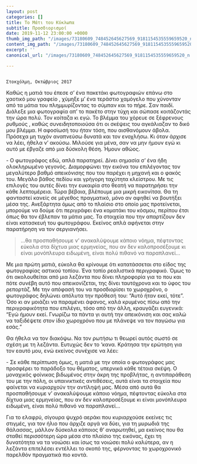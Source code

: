 ```yaml
---
layout: post
categories: []
title: Το Μάτι του Κύκλωπα
subtitle: Προσδιορισμοί
date: 2019-11-12 23:00:00 +0000
thumb_img_path: "/images/73180609_748452645627569_9181154535559659520_n.jpg"
content_img_path: "/images/73180609_748452645627569_9181154535559659520_n.jpg"
excerpt: ''
canonical_url: "/images/73180609_748452645627569_9181154535559659520_n.jpg"

---
```

                                                                      Στοκχόλμη, Οκτώβριος 2017

Καθώς η ματιά του έπεσε σ’ ένα πακετάκι φωτογραφιών επάνω στο χαοτικό μου γραφείο , χύμηξε μ’ ένα τεράστιο χαμόγελο που χύνονταν από τα μάτια του πλημμυρίζοντας το σύμπαν και το πήρε. Σαν παιδί. Διάλεξε μια φωτογραφία απ’ το πακέτο στην τύχη και σώπασε κοιτάζοντάς την ώρα πολύ. Τον κοίταζα κι εγώ. Το βλέμμα του χόρευε σε ξέφρενους ρυθμούς , καθώς συνειδητοποιούσα ότι οι σκέψεις του αγκάλιαζαν το δικό μου βλέμμα. Η αφοσίωσή του ήταν τόση, που αισθανόμουν άβολα. Πρόσεχα μη τυχόν αναπνεύσω δυνατά και τον ενοχλήσω. Κι όταν άρχισε να λέει, ήθελα ν’ ακούσω. Μιλούσε για μένα, σαν να μην ήμουν εγώ κι αυτό με έβγαζε από μια δύσκολη θέση. Ήμουν αθώος.

\- Ο φωτογράφος εδώ, απλά παρατηρεί. Δίνει σημασία σ’ ένα ήδη ολοκληρωμένο γεγονός. Διαμορφώνει την εικόνα του επιλέγοντας τον μεγαλύτερο βαθμό απεικόνισης που του παρέχει η μηχανή και ο φακός του. Μεγάλο βάθος πεδίου και γρήγορη ταχύτητα κλείστρου. Με τις επιλογές του αυτές δίνει την ευκαιρία στο θεατή να παρατηρήσει την κάθε λεπτομέρεια. Τώρα βέβαια, βλέπουμε μια μικρή εικονίτσα. Θα τη φανταστεί κανείς σε μέγεθος πραγματικό, μόνο αν αφηθεί να βουτήξει μέσα της. Ανεξάρτητα όμως από το πλαίσιο στο οποίο μας προτείνεται, μπορούμε να δούμε ότι περιγράφει ένα κοματάκι του κόσμου, περίπου έτσι όπως θα τον έβλεπαν τα μάτια μας. Τα στοιχεία που την απαρτίζουν δεν είναι κατασκευή του φωτογράφου. Εκείνος απλά αφήνεται στην παρατήρηση να τον σεργιανήσει.

> ...θα προσπαθήσουμε ν’ ανακαλύψουμε κάποιο νόημα, πέφτοντας εύκολα στα δίχτυα μιας ερμηνείας, που αν δεν καλοπροσέξουμε κι είναι μονόπλευρα ειδωμένη, είναι πολύ πιθανό να παραπλανεί…

Με μια πρώτη ματιά, εύκολα θα κρίνουμε ότι κατατάσσεται στο είδος της φωτογραφίας αστικού τοπίου. Ένα τοπίο ρεαλιστικά περιγραφικό. Όμως το ότι ακολουθείται από μια λεζάντα που δίνει πληροφορία για το που και πότε συνέβη αυτό που απεικονίζεται, της δίνει ταυτόχρονα και το ύφος του ρεπορτάζ. Με την απόφασή του να προσδιορίσει το χωροχρόνο, ο φωτογράφος δηλώνει απόλυτα την πρόθεσή του: “Αυτό ήταν εκεί, τότε”. Όσο κι αν μοιάζει να παραμένει άφανος, καλά κρυμένος πίσω από την περιγραφικότητα που επιλέγει, τόσο από την άλλη, κραυγάζει ευγενικά: “Εγώ ήμουν εκεί. Γνωρίζω τα πάντα γι αυτή την απεικόνιση και σας καλώ να ταξιδέψετε στον ίδιο χωροχρόνο που με πλάνεψε να τον παγώσω για εσάς.”

Θα ήθελα να τον διακόψω. Να τον ρωτήσω τι θεωρεί αυτός σωστό σε σχέση με τη λεζάντα. Ευτυχώς δεν το ‘κανα. Κράτησα την ερώτηση για τον εαυτό μου, ενώ εκείνος συνέχισε να λέει:

\- Σε κάθε περίπτωση όμως, η ματιά με την οποία ο φωτογράφος μας προσφέρει το παράδοξο του θέματος, υπερνικά κάθε τέτοια σκέψη. Ο μοναχικός φοίνικας βιδωμένος στην άκρη της προβλήτας, η αντιπαράθεση του με την πόλη, οι υπαινικτικές αντιθέσεις, αυτά είναι τα στοιχεία που φαίνεται να κυριαρχούν την αντίληψή μας. Μέσα από αυτά θα προσπαθήσουμε ν’ ανακαλύψουμε κάποιο νόημα, πέφτοντας εύκολα στα δίχτυα μιας ερμηνείας, που αν δεν καλοπροσέξουμε κι είναι μονόπλευρα ειδωμένη, είναι πολύ πιθανό να παραπλανεί…

Για το ελαφρύ, σίγουρα ψυχρό αεράκι που κυριαρχούσε εκείνες τις στιγμές, για τον ήλιο που άρχιζε αργά να δύει, για τη μυρωδιά της θάλασσας, μάλλον δύσκολα κάποιος θ’ αναρωτηθεί, μα εκείνος που θα σταθεί περισσότερη ώρα μέσα στο πλαίσιο της εικόνας, έχει τη δυνατότητα να τα νοιώσει και ίσως τα νοιώσει πολύ καλύτερα, αν η λεζάντα επιτελέσει εντέλλει το σκοπό της, φέρνοντας το χωροχρονικό παρελθόν πραγματικά πιο κοντά.